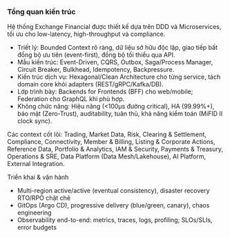 ### Tổng quan kiến trúc

Hệ thống Exchange Financial được thiết kế dựa trên DDD và Microservices, tối ưu cho low-latency, high-throughput và compliance.

- Triết lý: Bounded Context rõ ràng, dữ liệu sở hữu độc lập, giao tiếp bất đồng bộ ưu tiên (event-first), đồng bộ tối thiểu qua API.
- Mẫu kiến trúc: Event-Driven, CQRS, Outbox, Saga/Process Manager, Circuit Breaker, Bulkhead, Idempotency, Backpressure.
- Kiến trúc dịch vụ: Hexagonal/Clean Architecture cho từng service, tách domain core khỏi adapters (REST/gRPC/Kafka/DB).
- Lớp trình bày: Backends for Frontends (BFF) cho web/mobile; Federation cho GraphQL khi phù hợp.
- Không chức năng: Hiệu năng (<100µs đường critical), HA (99.99%+), bảo mật (Zero-Trust), auditability, tuân thủ, khả năng kiểm toán (MiFID II clock sync).

Các context cốt lõi: Trading, Market Data, Risk, Clearing & Settlement, Compliance, Connectivity, Member & Billing, Listing & Corporate Actions, Reference Data, Portfolio & Analytics, IAM & Security, Payments & Treasury, Operations & SRE, Data Platform (Data Mesh/Lakehouse), AI Platform, External Integration.

Triển khai & vận hành
- Multi-region active/active (eventual consistency), disaster recovery RTO/RPO chặt chẽ
- GitOps (Argo CD), progressive delivery (blue/green, canary), chaos engineering
- Observability end-to-end: metrics, traces, logs, profiling; SLOs/SLIs, error budgets


